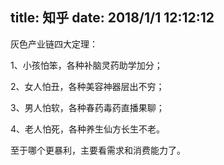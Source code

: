 title: 知乎
date: 2018/1/1 12:12:12
---
灰色产业链四大定理：

1、小孩怕笨，各种补脑灵药助学加分；

2、女人怕丑，各种美容神器层出不穷；

3、男人怕软，各种春药毒药直播果聊；

4、老人怕死，各种养生仙方长生不老。

至于哪个更暴利，主要看需求和消费能力了。

